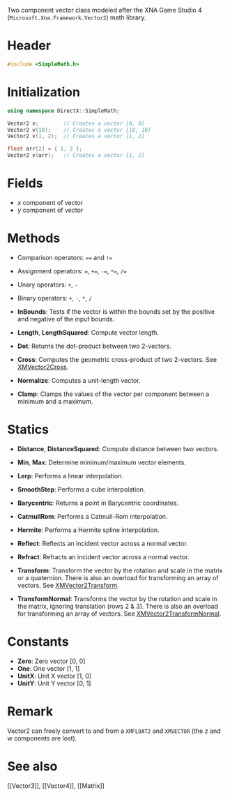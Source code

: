 Two component vector class modeled after the XNA Game Studio 4 (``Microsoft.Xna.Framework.Vector2``) math library.

# Header
```cpp
#include <SimpleMath.h>
```

# Initialization

```cpp
using namespace DirectX::SimpleMath;

Vector2 v;        // Creates a vector [0, 0]
Vector2 v(10);    // Creates a vector [10, 10]
Vector2 v(1, 2);  // Creates a vector [1, 2]

float arr[2] = { 1, 2 };
Vector2 v(arr);   // Creates a vector [1, 2]
```

# Fields
* *x* component of vector
* *y* component of vector

# Methods
* Comparison operators: ``==`` and ``!=``
* Assignment operators: ``=``, ``+=``, ``-=``, ``*=``, ``/=``
* Unary operators: ``+``, ``-``
* Binary operators: ``+``, ``-``, ``*``, ``/``

* **InBounds**: Tests if the vector is within the bounds set by the positive and negative of the input bounds.

* **Length**, **LengthSquared**: Compute vector length.

* **Dot**: Returns the dot-product between two 2-vectors.

* **Cross**: Computes the geometric cross-product of two 2-vectors. See [XMVector2Cross](https://docs.microsoft.com/en-us/windows/win32/api/directxmath/nf-directxmath-xmvector2cross).

* **Normalize**: Computes a unit-length vector.

* **Clamp**: Clamps the values of the vector per component between a minimum and a maximum.

# Statics
* **Distance**, **DistanceSquared**: Compute distance between two vectors.

* **Min**, **Max**: Determine minimum/maximum vector elements.

* **Lerp**: Performs a linear interpolation.
* **SmoothStep**: Performs a cube interpolation.

* **Barycentric**: Returns a point in Barycentric coordinates.
* **CatmullRom**: Performs a Catmull-Rom interpolation.
* **Hermite**: Performs a Hermite spline interpolation.

* **Reflect**: Reflects an incident vector across a normal vector.
* **Refract**: Refracts an incident vector across a normal vector.

* **Transform**: Transform the vector by the rotation and scale in the matrix or a quaternion. There is also an overload for transforming an array of vectors. See [XMVector2Transform](https://docs.microsoft.com/en-us/windows/win32/api/directxmath/nf-directxmath-xmvector2transform).

* **TransformNormal**: Transforms the vector by the rotation and scale in the matrix, ignoring translation (rows 2 & 3). There is also an overload for transforming an array of vectors. See [XMVector2TransformNormal](https://docs.microsoft.com/en-us/windows/win32/api/directxmath/nf-directxmath-xmvector2transformnormal).

# Constants

* **Zero**: Zero vector [0, 0]
* **One**: One vector [1, 1]
* **UnitX**: Unit X vector [1, 0]
* **UnitY**: Unit Y vector [0, 1]

# Remark
Vector2 can freely convert to and from a ``XMFLOAT2`` and ``XMVECTOR`` (the z and w components are lost).

# See also

[[Vector3]], [[Vector4]], [[Matrix]]
